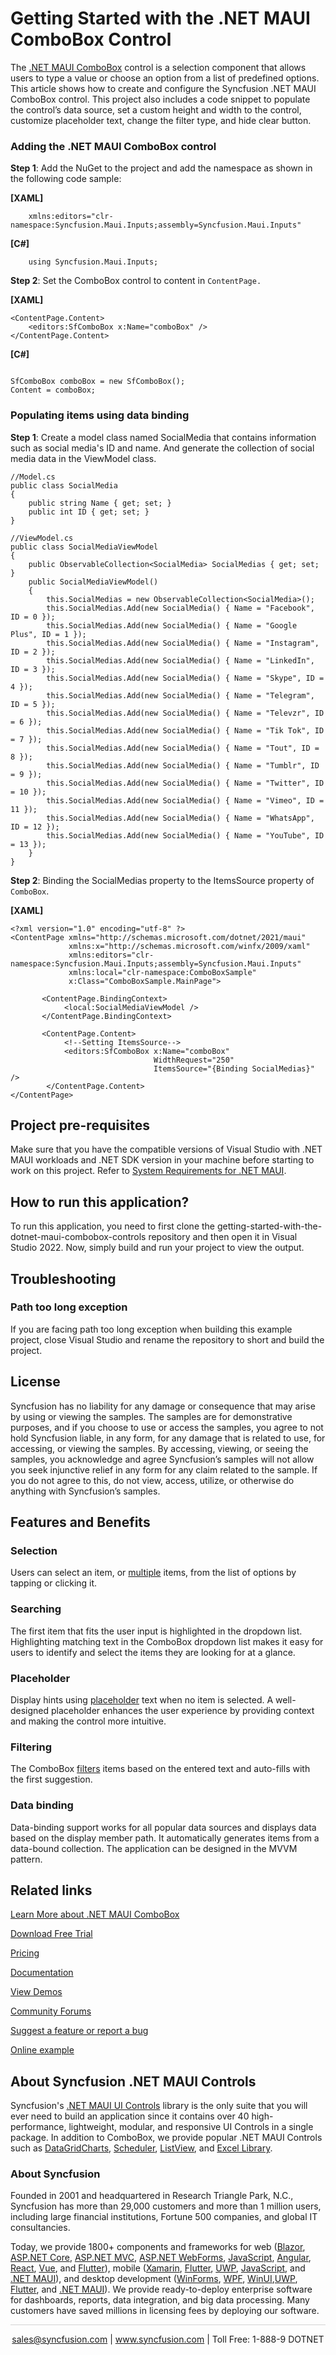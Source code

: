 # Getting Started with the .NET MAUI ComboBox Control

The [.NET MAUI ComboBox](https://www.syncfusion.com/maui-controls/maui-combobox?utm_source=github&utm_medium=listing&utm_campaign=maui-combobox-github-samples) control is a selection component that allows users to type a value or choose an option from a list of predefined options. This article shows how to create and configure the Syncfusion .NET MAUI ComboBox control. This project also includes a code snippet to populate the control’s data source, set a custom height and width to the control, customize placeholder text, change the filter type, and hide clear button.

### Adding the .NET MAUI ComboBox control

**Step 1**: Add the NuGet to the project and add the namespace as shown in the following code sample:

**[XAML]**
```
    xmlns:editors="clr-namespace:Syncfusion.Maui.Inputs;assembly=Syncfusion.Maui.Inputs"
```	

**[C#]**
```
    using Syncfusion.Maui.Inputs;
```

**Step 2**: Set the ComboBox control to content in `ContentPage.`

**[XAML]**
```
<ContentPage.Content>    
    <editors:SfComboBox x:Name="comboBox" />
</ContentPage.Content>
```	

**[C#]**
```
          
SfComboBox comboBox = new SfComboBox(); 
Content = comboBox;  
```

### Populating items using data binding

**Step 1**: Create a model class named SocialMedia that contains information such as social media's ID and name. And generate the collection of social media data in the ViewModel class.

```
//Model.cs
public class SocialMedia
{
    public string Name { get; set; }
    public int ID { get; set; }
}

//ViewModel.cs
public class SocialMediaViewModel
{
    public ObservableCollection<SocialMedia> SocialMedias { get; set; }
    public SocialMediaViewModel()
    {
        this.SocialMedias = new ObservableCollection<SocialMedia>();
        this.SocialMedias.Add(new SocialMedia() { Name = "Facebook", ID = 0 });
        this.SocialMedias.Add(new SocialMedia() { Name = "Google Plus", ID = 1 });
        this.SocialMedias.Add(new SocialMedia() { Name = "Instagram", ID = 2 });
        this.SocialMedias.Add(new SocialMedia() { Name = "LinkedIn", ID = 3 });
        this.SocialMedias.Add(new SocialMedia() { Name = "Skype", ID = 4 });
        this.SocialMedias.Add(new SocialMedia() { Name = "Telegram", ID = 5 });
        this.SocialMedias.Add(new SocialMedia() { Name = "Televzr", ID = 6 });
        this.SocialMedias.Add(new SocialMedia() { Name = "Tik Tok", ID = 7 });
        this.SocialMedias.Add(new SocialMedia() { Name = "Tout", ID = 8 });
        this.SocialMedias.Add(new SocialMedia() { Name = "Tumblr", ID = 9 });
        this.SocialMedias.Add(new SocialMedia() { Name = "Twitter", ID = 10 });
        this.SocialMedias.Add(new SocialMedia() { Name = "Vimeo", ID = 11 });
        this.SocialMedias.Add(new SocialMedia() { Name = "WhatsApp", ID = 12 });
        this.SocialMedias.Add(new SocialMedia() { Name = "YouTube", ID = 13 });
    }
}
```

**Step 2**: Binding the SocialMedias property to the ItemsSource property of `ComboBox`.

**[XAML]**

```
<?xml version="1.0" encoding="utf-8" ?>
<ContentPage xmlns="http://schemas.microsoft.com/dotnet/2021/maui"
             xmlns:x="http://schemas.microsoft.com/winfx/2009/xaml"
             xmlns:editors="clr-namespace:Syncfusion.Maui.Inputs;assembly=Syncfusion.Maui.Inputs"
             xmlns:local="clr-namespace:ComboBoxSample"             
             x:Class="ComboBoxSample.MainPage">

       <ContentPage.BindingContext>
            <local:SocialMediaViewModel />
       </ContentPage.BindingContext>

       <ContentPage.Content>
            <!--Setting ItemsSource-->
            <editors:SfComboBox x:Name="comboBox" 
                                WidthRequest="250"
                                ItemsSource="{Binding SocialMedias}" />
        </ContentPage.Content>
</ContentPage>
```

## Project pre-requisites

Make sure that you have the compatible versions of Visual Studio with .NET MAUI workloads and .NET SDK version in your machine before starting to work on this project. Refer to [System Requirements for .NET MAUI](https://help.syncfusion.com/maui/system-requirements).

## How to run this application?

To run this application, you need to first clone the getting-started-with-the-dotnet-maui-combobox-controls repository and then open it in Visual Studio 2022. Now, simply build and run your project to view the output.

## <a name="troubleshooting"></a>Troubleshooting ##
### Path too long exception
If you are facing path too long exception when building this example project, close Visual Studio and rename the repository to short and build the project.

## License

Syncfusion has no liability for any damage or consequence that may arise by using or viewing the samples. The samples are for demonstrative purposes, and if you choose to use or access the samples, you agree to not hold Syncfusion liable, in any form, for any damage that is related to use, for accessing, or viewing the samples. By accessing, viewing, or seeing the samples, you acknowledge and agree Syncfusion’s samples will not allow you seek injunctive relief in any form for any claim related to the sample. If you do not agree to this, do not view, access, utilize, or otherwise do anything with Syncfusion’s samples.

## Features and Benefits

### Selection
Users can select an item, or [multiple](https://help.syncfusion.com/maui/combobox/selection#multiple-selection?utm_source=github&utm_medium=listing&utm_campaign=maui-combobox-github-samples) items, from the list of options by tapping or clicking it.

### Searching
The first item that fits the user input is highlighted in the dropdown list. Highlighting matching text in the ComboBox dropdown list makes it easy for users to identify and select the items they are looking for at a glance.

### Placeholder
Display hints using [placeholder](https://help.syncfusion.com/maui/combobox/ui-customization#placeholder?utm_source=github&utm_medium=listing&utm_campaign=maui-combobox-github-samples) text when no item is selected. A well-designed placeholder enhances the user experience by providing context and making the control more intuitive.

### Filtering
The ComboBox [filters](https://help.syncfusion.com/maui/combobox/filtering?utm_source=github&utm_medium=listing&utm_campaign=maui-combobox-github-samples) items based on the entered text and auto-fills with the first suggestion.

### Data binding
Data-binding support works for all popular data sources and displays data based on the display member path. It automatically generates items from a data-bound collection. The application can be designed in the MVVM pattern.

## Related links
[Learn More about .NET MAUI ComboBox](https://www.syncfusion.com/maui-controls/maui-combobox?utm_source=github&utm_medium=listing&utm_campaign=maui-combobox-github-samples)

[Download Free Trial](https://www.syncfusion.com/downloads/maui?utm_source=github&utm_medium=listing&utm_campaign=maui-combobox-github-samples)

[Pricing](https://www.syncfusion.com/sales/teamlicense?utm_source=github&utm_medium=listing&utm_campaign=maui-combobox-github-samples)

[Documentation](https://help.syncfusion.com/maui/combobox/getting-started?utm_source=github&utm_medium=listing&utm_campaign=maui-combobox-github-samples)

[View Demos](https://github.com/SyncfusionExamples/getting-started-with-the-dotnet-maui-combobox-control?utm_source=github&utm_medium=listing&utm_campaign=maui-combobox-github-samples)

[Community Forums](https://www.syncfusion.com/forums/maui?utm_source=github&utm_medium=listing&utm_campaign=maui-combobox-github-samples)

[Suggest a feature or report a bug](https://www.syncfusion.com/feedback/maui?utm_source=github&utm_medium=listing&utm_campaign=maui-combobox-github-samples)

[Online example](https://github.com/syncfusion/maui-demos/tree/master/MAUI/Inputs/SampleBrowser.Maui.Inputs/Samples/ComboBox?utm_source=github&utm_medium=listing&utm_campaign=maui-combobox-github-samples)

## About Syncfusion .NET MAUI Controls

Syncfusion's [.NET MAUI UI Controls](https://www.syncfusion.com/maui-controls?utm_source=github&utm_medium=listing&utm_campaign=maui-combobox-github-samples) library is the only suite that you will ever need to build an application since it contains over 40 high-performance, lightweight, modular, and responsive UI Controls in a single package. In addition to ComboBox, we provide popular .NET MAUI Controls such as [DataGrid](https://www.syncfusion.com/maui-controls/maui-datagrid?utm_source=github&utm_medium=listing&utm_campaign=maui-combobox-github-samples)[Charts](https://www.syncfusion.com/maui-controls/maui-cartesian-charts?utm_source=github&utm_medium=listing&utm_campaign=maui-combobox-github-samples), [Scheduler](https://www.syncfusion.com/maui-controls/maui-scheduler?utm_source=github&utm_medium=listing&utm_campaign=maui-combobox-github-samples), [ListView](https://www.syncfusion.com/maui-controls/maui-listview?utm_source=github&utm_medium=listing&utm_campaign=maui-combobox-github-samples), and [Excel Library](https://www.syncfusion.com/document-processing/excel-framework/maui?utm_source=github&utm_medium=listing&utm_campaign=maui-combobox-github-samples).

### About Syncfusion
Founded in 2001 and headquartered in Research Triangle Park, N.C., Syncfusion has more than 29,000 customers and more than 1 million users, including large financial institutions, Fortune 500 companies, and global IT consultancies.

Today, we provide 1800+ components and frameworks for web ([Blazor](https://www.syncfusion.com/blazor-components?utm_source=github&utm_medium=listing&utm_campaign=maui-combobox-github-samples), [ASP.NET Core](https://www.syncfusion.com/aspnet-core-ui-controls?utm_source=github&utm_medium=listing&utm_campaign=maui-combobox-github-samples), [ASP.NET MVC](https://www.syncfusion.com/aspnet-mvc-ui-controls?utm_source=github&utm_medium=listing&utm_campaign=maui-combobox-github-samples), [ASP.NET WebForms](https://www.syncfusion.com/jquery/aspnet-webforms-ui-controls?utm_source=github&utm_medium=listing&utm_campaign=maui-combobox-github-samples), [JavaScript](https://www.syncfusion.com/javascript-ui-controls?utm_source=github&utm_medium=listing&utm_campaign=maui-combobox-github-samples), [Angular](https://www.syncfusion.com/angular-components?utm_source=github&utm_medium=listing&utm_campaign=maui-combobox-github-samples), [React](https://www.syncfusion.com/react-components?utm_source=github&utm_medium=listing&utm_campaign=maui-combobox-github-samples), [Vue](https://www.syncfusion.com/vue-components?utm_source=github&utm_medium=listing&utm_campaign=maui-combobox-github-samples), and [Flutter](https://www.syncfusion.com/flutter-widgets?utm_source=github&utm_medium=listing&utm_campaign=maui-combobox-github-samples)), mobile ([Xamarin](https://www.syncfusion.com/xamarin-ui-controls?utm_source=github&utm_medium=listing&utm_campaign=maui-combobox-github-samples), [Flutter](https://www.syncfusion.com/flutter-widgets?utm_source=github&utm_medium=listing&utm_campaign=maui-combobox-github-samples), [UWP](https://www.syncfusion.com/uwp-ui-controls?utm_source=github&utm_medium=listing&utm_campaign=maui-combobox-github-samples), [JavaScript](https://www.syncfusion.com/javascript-ui-controls?utm_source=github&utm_medium=listing&utm_campaign=maui-combobox-github-samples), and [.NET MAUI](https://www.syncfusion.com/maui-controls?utm_source=github&utm_medium=listing&utm_campaign=maui-combobox-github-samples)), and desktop development ([WinForms](https://www.syncfusion.com/winforms-ui-controls?utm_source=github&utm_medium=listing&utm_campaign=maui-combobox-github-samples), [WPF](https://www.syncfusion.com/wpf-controls?utm_source=github&utm_medium=listing&utm_campaign=maui-combobox-github-samples), [WinUI](https://www.syncfusion.com/winui-controls?utm_source=github&utm_medium=listing&utm_campaign=maui-combobox-github-samples),[UWP](https://www.syncfusion.com/uwp-ui-controls?utm_source=github&utm_medium=listing&utm_campaign=maui-combobox-github-samples), [Flutter](https://www.syncfusion.com/flutter-widgets?utm_source=github&utm_medium=listing&utm_campaign=maui-combobox-github-samples), and [.NET MAUI](https://www.syncfusion.com/maui-controls?utm_source=github&utm_medium=listing&utm_campaign=maui-combobox-github-samples)). We provide ready-to-deploy enterprise software for dashboards, reports, data integration, and big data processing. Many customers have saved millions in licensing fees by deploying our software.

<hr style="height:0.3px;border:none;color:lightgrey;background-color:lightgrey;" />

<p align="center">
<a href="mailto:sales@syncfusion.com?Subject=Syncfusion .NET MAUI ComboBox - GitHub" target="_top">sales@syncfusion.com</a> | <a href="https://www.syncfusion.com?utm_source=github&utm_medium=listing&utm_campaign=maui-combobox-github-samples">www.syncfusion.com</a> | Toll Free: 1-888-9 DOTNET <br>
</p>
